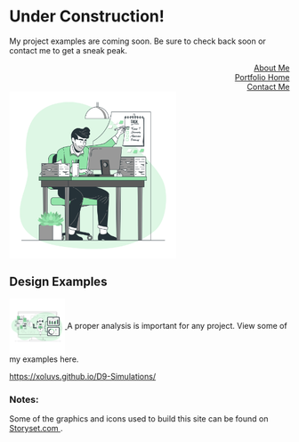 <h1>Under Construction!</h1>

My project examples are coming soon. Be sure to check back soon or contact me to get a sneak peak. 

<div align="right">
    <a href = "https://xoluvs.github.io/aboutMe">About Me</a>
  </div>

 <div align="right">
     <a href = "https://xoluvs.github.io/portfolioHome">Portfolio Home</a>
   </div>

 <div align="right">
    <a href = "https://xoluvs.github.io/contactMe">Contact Me</a>
  </div>

<div align="left">
     <img src="assets/images/office.png" alt="Contact Me" width="300" height="300" align="center"  /> 
    </div>


<h2> Design Examples</h2>

<div align="left">
 <a href = "https://xoluvs.github.io/analysis">  
 <img src="assets/images/data.png" alt="analysis examples" width="100" height="100" align="center"> </a> 
  A proper analysis is important for any project. View some of my examples here.    
</div>





https://xoluvs.github.io/D9-Simulations/

<h3 align="left"> Notes:</h3>

Some of the graphics and icons used to build this site can be found on <a href="https://storyset.com/work"> Storyset.com </a>.

